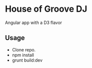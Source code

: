 # House of Groove DJ

Angular app with a D3 flavor

## Usage

- Clone repo.
- npm install
- grunt build:dev
